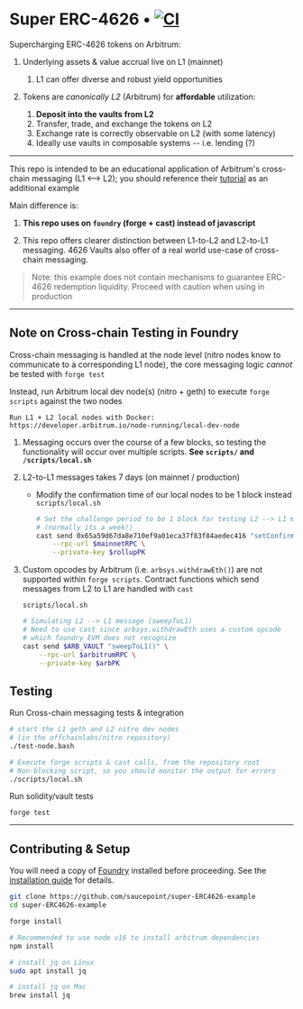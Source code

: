 # Super ERC-4626 • [![CI](https://github.com/saucepoint/super-ERC4626-example/actions/workflows/tests.yml/badge.svg)](https://github.com/saucepoint/super-ERC4626-example/actions/workflows/tests.yml)

Supercharging ERC-4626 tokens on Arbitrum:

1) Underlying assets & value accrual live on L1 (mainnet)
    1) L1 can offer diverse and robust yield opportunities

2) Tokens are *canonically L2* (Arbitrum) for **affordable** utilization:
    1) **Deposit into the vaults from L2**
    1) Transfer, trade, and exchange the tokens on L2
    1) Exchange rate is correctly observable on L2 (with some latency)
    1) Ideally use vaults in composable systems -- i.e. lending (?)

---

This repo is intended to be an educational application of Arbitrum's cross-chain messaging (L1 <--> L2); you should reference their [tutorial](https://github.com/OffchainLabs/arbitrum-tutorials/tree/master/packages/greeter) as an additional example

Main difference is:

1) **This repo uses on `foundry` (forge + cast) instead of javascript**

2) This repo offers clearer distinction between L1-to-L2 and L2-to-L1 messaging. 4626 Vaults also offer of a real world use-case of cross-chain messaging.

> Note: this example does not contain mechanisms to guarantee ERC-4626 redemption liquidity. Proceed with caution when using in production

---

## Note on Cross-chain Testing in Foundry
Cross-chain messaging is handled at the node level (nitro nodes know to communicate to a corresponding L1 node), the core messaging logic *cannot* be tested with `forge test`

Instead, run Arbitrum local dev node(s) (nitro + geth) to execute `forge scripts` against the two nodes
```
Run L1 + L2 local nodes with Docker: https://developer.arbitrum.io/node-running/local-dev-node
```

1. Messaging occurs over the course of a few blocks, so testing the functionality will occur over multiple scripts. **See `scripts/` and `/scripts/local.sh`**

2. L2-to-L1 messages takes 7 days (on mainnet / production)
    - Modify the confirmation time of our local nodes to be 1 block instead
        `scripts/local.sh`
        ```bash
        # Set the challenge period to be 1 block for testing L2 --> L1 messages
        # (normally its a week!)
        cast send 0x65a59d67da8e710ef9a01eca37f83f84aedec416 "setConfirmPeriodBlocks(uint64)" 1 \
            --rpc-url $mainnetRPC \
            --private-key $rollupPK
        ```

2. Custom opcodes by Arbitrum (i.e. `arbsys.withdrawEth()`) are not supported within `forge scripts`. Contract functions which send messages from L2 to L1 are handled with `cast`
    
    `scripts/local.sh`
    ```bash
    # Simulating L2 --> L1 message (sweepToL1)
    # Need to use cast since arbsys.withdrawEth uses a custom opcode
    # which foundry EVM does not recognize
    cast send $ARB_VAULT "sweepToL1()" \
        --rpc-url $arbitrumRPC \
        --private-key $arbPK
    ```

## Testing

Run Cross-chain messaging tests & integration
```bash
# start the L1 geth and L2 nitro dev nodes
# (in the offchainlabs/nitro repository)
./test-node.bash

# Execute forge scripts & cast calls, from the repository root
# Non-blocking script, so you should monitor the output for errors
./scripts/local.sh
```

Run solidity/vault tests
```
forge test
```

---

## Contributing & Setup

You will need a copy of [Foundry](https://github.com/foundry-rs/foundry) installed before proceeding. See the [installation guide](https://github.com/foundry-rs/foundry#installation) for details.

```sh
git clone https://github.com/saucepoint/super-ERC4626-example
cd super-ERC4626-example

forge install

# Recommended to use node v16 to install arbitrum dependencies
npm install

# install jq on Linux
sudo apt install jq

# install jq on Mac
brew install jq
```

